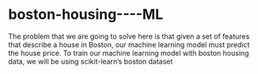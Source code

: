 # boston-housing----ML

The problem that we are going to solve here is that given a set of features 
that describe a house in Boston, our machine learning model must 
predict the house price. To train our machine learning model with boston 
housing data, we will be using scikit-learn’s boston dataset
